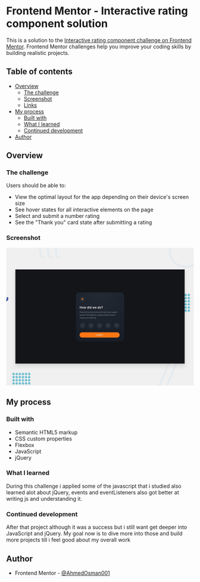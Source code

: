 # Frontend Mentor - Interactive rating component solution

This is a solution to the [Interactive rating component challenge on Frontend Mentor](https://www.frontendmentor.io/challenges/interactive-rating-component-koxpeBUmI). Frontend Mentor challenges help you improve your coding skills by building realistic projects. 

## Table of contents

- [Overview](#overview)
  - [The challenge](#the-challenge)
  - [Screenshot](#screenshot)
  - [Links](#links)
- [My process](#my-process)
  - [Built with](#built-with)
  - [What I learned](#what-i-learned)
  - [Continued development](#continued-development)
- [Author](#author)


## Overview

### The challenge

Users should be able to:

- View the optimal layout for the app depending on their device's screen size
- See hover states for all interactive elements on the page
- Select and submit a number rating
- See the "Thank you" card state after submitting a rating

### Screenshot

![](./design/desktop-preview.jpg)



## My process

### Built with

- Semantic HTML5 markup
- CSS custom properties
- Flexbox
- JavaScript 
- jQuery


### What I learned

During this challenge i applied some of the javascript that i studied also learned alot about jQuery, events and eventListeners also got better at writing js and understanding it.


### Continued development

After that project although it was a success but i still want get deeper into JavaScript and jQuery. My goal now is to dive more into those and build more projects till i feel good about my overall work 

## Author

- Frontend Mentor - [@AhmedOsman001](hhttps://www.frontendmentor.io/profile/AhmedOsman001)

